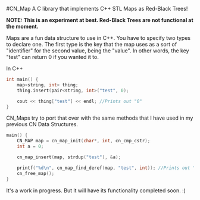 #CN_Map
A C library that implements C++ STL Maps as Red-Black Trees!

<b>NOTE: This is an experiment at best. Red-Black Trees are not functional at the moment.</b>

Maps are a fun data structure to use in C++. You have to specify two types to declare one. The first type is the key that the map uses as a sort of "identifier" for the second value, being the "value". In other words, the key "test" can return 0 if you wanted it to.

In C++
```c++
int main() {
	map<string, int> thing;
	thing.insert(pair<string, int>("test", 0);

	cout << thing["test"] << endl; //Prints out "0"
}
```

CN_Maps try to port that over with the same methods that I have used in my previous CN Data Structures.

```c
main() {
	CN_MAP map = cn_map_init(char*, int, cn_cmp_cstr);
	int a = 0;

	cn_map_insert(map, strdup("test"), &a);

	printf("%d\n", cn_map_find_deref(map, "test", int)); //Prints out "0"
	cn_free_map();
}
```

It's a work in progress. But it will have its functionality completed soon. :)
